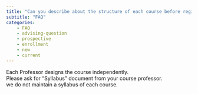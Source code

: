 ```yaml
---
title: "Can you describe about the structure of each course before registering? (e.g., Assignments, Projects & Presentations)."
subtitle: "FAQ"
categories:
    - FAQ
    - advising-question
    - prospective
    - enrollment
    - new
    - current
---
```

Each Professor designs the course independently. <br>
Please ask for “Syllabus” document from your course professor. <br>
we do not maintain a syllabus of each course.